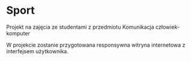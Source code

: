 # Sport
Projekt na zajęcia ze studentami z przedmiotu Komunikacja człowiek-komputer

W projekcie zostanie przygotowana responsywna witryna internetowa z interfejsem użytkownika.
